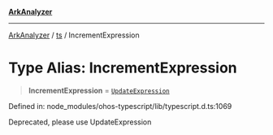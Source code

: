 [**ArkAnalyzer**](../../../../README.md)

***

[ArkAnalyzer](../../../../globals.md) / [ts](../README.md) / IncrementExpression

# Type Alias: IncrementExpression

> **IncrementExpression** = [`UpdateExpression`](../interfaces/UpdateExpression.md)

Defined in: node\_modules/ohos-typescript/lib/typescript.d.ts:1069

Deprecated, please use UpdateExpression
